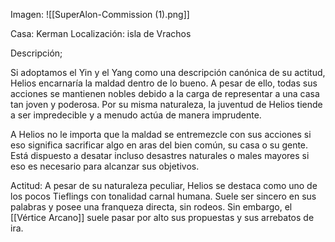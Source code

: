 Imagen:
	![[SuperAlon-Commission (1).png]]


Casa: Kerman
Localización: isla de Vrachos

Descripción; 
  
Si adoptamos el Yin y el Yang como una descripción canónica de su actitud, Helios encarnaría la maldad dentro de lo bueno. A pesar de ello, todas sus acciones se mantienen nobles debido a la carga de representar a una casa tan joven y poderosa. Por su misma naturaleza, la juventud de Helios tiende a ser impredecible y a menudo actúa de manera imprudente.

A Helios no le importa que la maldad se entremezcle con sus acciones si eso significa sacrificar algo en aras del bien común, su casa o su gente. Está dispuesto a desatar incluso desastres naturales o males mayores si eso es necesario para alcanzar sus objetivos.

Actitud:
	A pesar de su naturaleza peculiar, Helios se destaca como uno de los pocos Tieflings con tonalidad carnal humana. Suele ser sincero en sus palabras y posee una franqueza directa, sin rodeos. Sin embargo, el [[Vértice Arcano]] suele pasar por alto sus propuestas y sus arrebatos de ira.